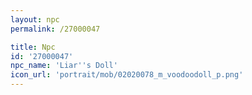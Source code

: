 ```yaml
---
layout: npc
permalink: /27000047

title: Npc
id: '27000047'
npc_name: 'Liar''s Doll'
icon_url: 'portrait/mob/02020078_m_voodoodoll_p.png'
---
```


